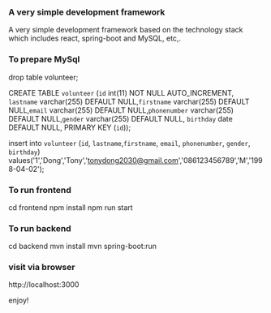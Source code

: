 ### A very simple development framework
A very simple development framework based on the technology stack which includes react, spring-boot and MySQL, etc,. 

### To prepare MySql
drop table volunteer; 

CREATE TABLE `volunteer` (`id` int(11) NOT NULL AUTO_INCREMENT, `lastname` varchar(255) DEFAULT NULL,`firstname` varchar(255) DEFAULT NULL,`email` varchar(255) DEFAULT NULL,`phonenumber` varchar(255) DEFAULT NULL,`gender` varchar(255) DEFAULT NULL,  `birthday` date DEFAULT NULL, PRIMARY KEY (`id`)); 

insert into `volunteer` (`id`, `lastname`,`firstname`, `email`, `phonenumber`, `gender`,  `birthday`) values('1','Dong','Tony','tonydong2030@gmail.com','086123456789','M','1998-04-02'); 

### To run frontend
cd frontend 
npm install 
npm run start 

### To run backend
cd backend 
mvn install 
mvn spring-boot:run 

### visit via browser
http://localhost:3000 

enjoy!
